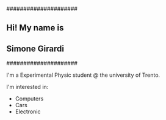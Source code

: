 #####################
##  Hi! My name is ##
##  Simone Girardi ##
#####################

I'm a Experimental Physic student @ the university of Trento.

I'm interested in:
  - Computers
  - Cars
  - Electronic



<!---
SimoneGirardi/SimoneGirardi is a ✨ special ✨ repository because its `README.md` (this file) appears on your GitHub profile.
You can click the Preview link to take a look at your changes.
--->
